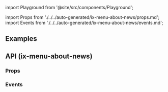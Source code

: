 import Playground from '@site/src/components/Playground';

import Props from './../../auto-generated/ix-menu-about-news/props.md';
import Events from './../../auto-generated/ix-menu-about-news/events.md';

## Examples

<Playground
name="popover-news" height="30rem" noMargin examplesByName>
</Playground>

## API (ix-menu-about-news)

### Props

<Props />

### Events

<Events />
